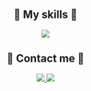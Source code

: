 <h2 align="center">🏹 My skills 🏹</h2>

<p align="center">
  <a href="https://skillicons.dev">
    <img src="https://skillicons.dev/icons?i=figma,flutter,firebase,androidstudio,html,css,js,py,django,pycharm,dart,github,gitlab,git,nodejs,react,vite,linux,sqlite,vscode,postman" />
  </a>
</p>

<h2 align="center">🤙 Contact me 🤙</h2>

<p align="center">
  <a href="mailto:abbastadam@gmail.com">
    <img src="https://skillicons.dev/icons?i=gmail" />
  </a>
  <a href="https://t.me/MiralAbbastada">
    <img src="https://cdn.iconscout.com/icon/free/png-256/free-telegram-logo-icon-download-in-svg-png-gif-file-formats--social-media-pack-logos-icons-5314546.png?f=webp&w=48" />
  </a>
</p>
